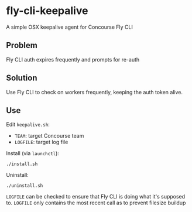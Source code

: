 # fly-cli-keepalive

A simple OSX keepalive agent for Concourse Fly CLI

## Problem

Fly CLI auth expires frequently and prompts for re-auth

## Solution

Use Fly CLI to check on workers frequently, keeping the auth token alive.

## Use

Edit `keepalive.sh`:

- `TEAM`: target Concourse team
- `LOGFILE`: target log file

Install (via `launchctl`):

```
./install.sh
```

Uninstall:

```
./uninstall.sh
```

`LOGFILE` can be checked to ensure that Fly CLI is doing what it's supposed to. `LOGFILE` only contains the most recent call as to prevent filesize buildup